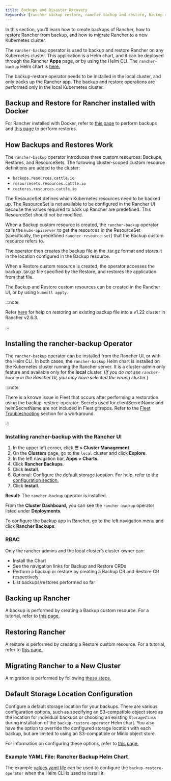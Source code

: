 ```yaml
---
title: Backups and Disaster Recovery
keywords: [rancher backup restore, rancher backup and restore, backup restore rancher, rancher backup and restore rancher]
---
```


<head>
  <link rel="canonical" href="https://ranchermanager.docs.rancher.com/how-to-guides/new-user-guides/backup-restore-and-disaster-recovery"/>
</head>

In this section, you'll learn how to create backups of Rancher, how to restore Rancher from backup, and how to migrate Rancher to a new Kubernetes cluster.

The `rancher-backup` operator is used to backup and restore Rancher on any Kubernetes cluster. This application is a Helm chart, and it can be deployed through the Rancher **Apps** page, or by using the Helm CLI. The `rancher-backup` Helm chart is [here.](https://github.com/rancher/charts/tree/release-v2.6/charts/rancher-backup)

The backup-restore operator needs to be installed in the local cluster, and only backs up the Rancher app. The backup and restore operations are performed only in the local Kubernetes cluster.


## Backup and Restore for Rancher installed with Docker

For Rancher installed with Docker, refer to [this page](back-up-docker-installed-rancher.md) to perform backups and [this page](restore-docker-installed-rancher.md) to perform restores.

## How Backups and Restores Work

The `rancher-backup` operator introduces three custom resources: Backups, Restores, and ResourceSets. The following cluster-scoped custom resource definitions are added to the cluster:

- `backups.resources.cattle.io`
- `resourcesets.resources.cattle.io`
- `restores.resources.cattle.io`

The ResourceSet defines which Kubernetes resources need to be backed up. The ResourceSet is not available to be configured in the Rancher UI because the values required to back up Rancher are predefined. This ResourceSet should not be modified.

When a Backup custom resource is created, the `rancher-backup` operator calls the `kube-apiserver` to get the resources in the ResourceSet (specifically, the predefined `rancher-resource-set`) that the Backup custom resource refers to.

The operator then creates the backup file in the .tar.gz format and stores it in the location configured in the Backup resource.

When a Restore custom resource is created, the operator accesses the backup .tar.gz file specified by the Restore, and restores the application from that file.

The Backup and Restore custom resources can be created in the Rancher UI, or by using `kubectl apply`.

:::note

Refer [here](migrate-rancher-to-new-cluster.md#2-restore-from-backup-using-a-restore-custom-resource) for help on restoring an existing backup file into a v1.22 cluster in Rancher v2.6.3.

:::

## Installing the rancher-backup Operator

The `rancher-backup` operator can be installed from the Rancher UI, or with the Helm CLI. In both cases, the `rancher-backup` Helm chart is installed on the Kubernetes cluster running the Rancher server. It is a cluster-admin only feature and available only for the **local** cluster.  (*If you do not see `rancher-backup` in the Rancher UI, you may have selected the wrong cluster.*)

:::note

There is a known issue in Fleet that occurs after performing a restoration using the backup-restore-operator: Secrets used for clientSecretName and helmSecretName are not included in Fleet gitrepos. Refer to the [Fleet Troubleshooting](../../../integrations-in-rancher/fleet/overview.md#troubleshooting) section for a workaround.

:::

### Installing rancher-backup with the Rancher UI

1. In the upper left corner, click **☰ > Cluster Management**.
1. On the **Clusters** page, go to the `local` cluster and click **Explore**.
1. In the left navigation bar, **Apps > Charts**.
1. Click **Rancher Backups**.
1. Click **Install**.
1. Optional: Configure the default storage location. For help, refer to the [configuration section.](../../../reference-guides/backup-restore-configuration/storage-configuration.md)
1. Click **Install**.

**Result:** The `rancher-backup` operator is installed.

From the **Cluster Dashboard,** you can see the `rancher-backup` operator listed under **Deployments**.

To configure the backup app in Rancher, go to the left navigation menu and click **Rancher Backups**.

### RBAC

Only the rancher admins and the local cluster’s cluster-owner can:

* Install the Chart
* See the navigation links for Backup and Restore CRDs
* Perform a backup or restore by creating a Backup CR and Restore CR respectively
* List backups/restores performed so far

## Backing up Rancher

A backup is performed by creating a Backup custom resource. For a tutorial, refer to [this page.](back-up-rancher.md)

## Restoring Rancher

A restore is performed by creating a Restore custom resource. For a tutorial, refer to [this page.](restore-rancher.md)

## Migrating Rancher to a New Cluster

A migration is performed by following [these steps.](migrate-rancher-to-new-cluster.md)

## Default Storage Location Configuration

Configure a default storage location for your backups. There are various configuration options, such as specifying an S3-compatible object store as the location for individual backups or choosing an existing `StorageClass` during installation of the `backup-restore-operator` Helm chart. You also have the option to override the configured storage location with each backup, but are limited to using an S3-compatible or Minio object store.

For information on configuring these options, refer to [this page.](../../../reference-guides/backup-restore-configuration/storage-configuration.md)

### Example YAML File: Rancher Backup Helm Chart

The example [values.yaml file](../../../reference-guides/backup-restore-configuration/storage-configuration.md#example-valuesyaml-for-the-rancher-backup-helm-chart) can be used to configure the `backup-restore-operator` when the Helm CLI is used to install it.
